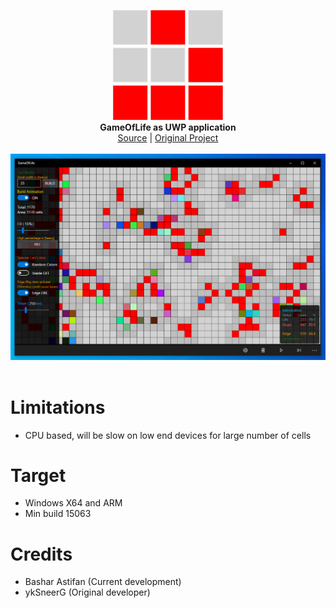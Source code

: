 <p align="center">
  <img src="assets/logo.png" width="176"><br>
  <b>GameOfLife as UWP application</b><br>
  <a href="./src">Source</a> |
  <a href="https://github.com/ykSneerG/GameOfLife">Original Project</a> 
  <br><br>
  <img src="assets/screen.jpg"><br><br>
</p>


# Limitations

- CPU based, will be slow on low end devices for large number of cells

# Target

- Windows X64 and ARM
- Min build 15063

# Credits

- Bashar Astifan (Current development)
- ykSneerG (Original developer)
